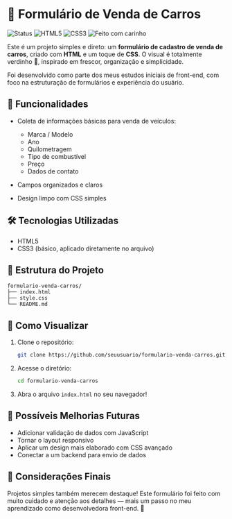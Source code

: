 # 💚 Formulário de Venda de Carros

![Status](https://img.shields.io/badge/status-ativo-brightgreen)
![HTML5](https://img.shields.io/badge/HTML-5-brightgreen)
![CSS3](https://img.shields.io/badge/CSS-básico-brightgreen)
![Feito com carinho](https://img.shields.io/badge/feito%20com-carinho-33cc99)

Este é um projeto simples e direto: um **formulário de cadastro de venda de carros**, criado com **HTML** e um toque de **CSS**. O visual é totalmente verdinho 💚, inspirado em frescor, organização e simplicidade.

Foi desenvolvido como parte dos meus estudos iniciais de front-end, com foco na estruturação de formulários e experiência do usuário.

## 🧾 Funcionalidades

* Coleta de informações básicas para venda de veículos:

  * Marca / Modelo
  * Ano
  * Quilometragem
  * Tipo de combustível
  * Preço
  * Dados de contato
* Campos organizados e claros
* Design limpo com CSS simples

## 🛠️ Tecnologias Utilizadas

* HTML5
* CSS3 (básico, aplicado diretamente no arquivo)

## 📂 Estrutura do Projeto

```
formulario-venda-carros/
├── index.html
├── style.css
└── README.md
```

## 👀 Como Visualizar

1. Clone o repositório:

   ```bash
   git clone https://github.com/seuusuario/formulario-venda-carros.git
   ```
2. Acesse o diretório:

   ```bash
   cd formulario-venda-carros
   ```
3. Abra o arquivo `index.html` no seu navegador!

## 🔮 Possíveis Melhorias Futuras

* Adicionar validação de dados com JavaScript
* Tornar o layout responsivo
* Aplicar um design mais elaborado com CSS avançado
* Conectar a um backend para envio de dados

## 💬 Considerações Finais

Projetos simples também merecem destaque!
Este formulário foi feito com muito cuidado e atenção aos detalhes — mais um passo no meu aprendizado como desenvolvedora front-end. 🌱

